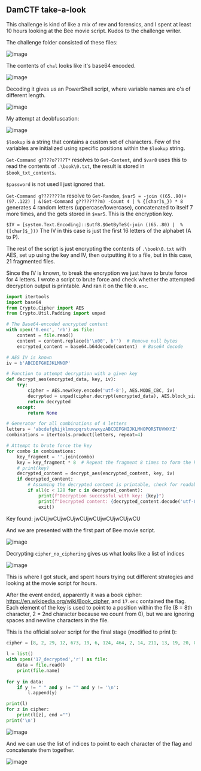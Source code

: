 ## DamCTF take-a-look

This challenge is kind of like a mix of rev and forensics, and I spent at least 10 hours looking at the Bee movie script. Kudos to the challenge writer.

The challenge folder consisted of these files:

![image](https://github.com/jiayuchann/jiayuchann.github.io/assets/58498244/93098037-ab64-4bf6-b03d-f11e321b3ee5)

The contents of `chal` looks like it's base64 encoded. 

![image](https://github.com/jiayuchann/jiayuchann.github.io/assets/58498244/1c3a518a-f466-46d3-8be7-a6a57c9380c5)

Decoding it gives us an PowerShell script, where variable names are o's of different length.

![image](https://github.com/jiayuchann/jiayuchann.github.io/assets/58498244/a9c2dc8e-ad66-494c-a21a-df98eb8c4877)

My attempt at deobfuscation:

![image](https://github.com/jiayuchann/jiayuchann.github.io/assets/58498244/05e3dc78-3f8b-4b88-bdce-a0b1eeee4e32)

`$lookup` is a string that contains a custom set of characters. Few of the variables are initialized using specific positions within the `$lookup` string.

`Get-Command g????o????T*` resolves to `Get-Content`, and `$var8` uses this to read the contents of `.\book\0.txt`, the result is stored in `$book_txt_contents`. 

`$password` is not used I just ignored that.

`Get-Command g????????m` resolve to `Get-Random`, `$var5 = -join ((65..90)+(97..122) | &(Get-Command g????????m) -Count 4 | % {[char]$_}) * 8` generates 4 random letters (uppercase/lowercase), concatenated to itself 7 more times, and the gets stored in `$var5`. This is the encryption key.

`$IV = [system.Text.Encoding]::$utf8.$GetByTeS(-join ((65..80) |  % {[char]$_}))` The IV in this case is just the first 16 letters of the alphabet (A to P).

The rest of the script is just encrypting the contents of `.\book\0.txt` with AES, set up using the key and IV, then outputting it to a file, but in this case, 21 fragmented files.

Since the IV is known, to break the encryption we just have to brute force for 4 letters. I wrote a script to brute force and check whether the attempted decryption output is printable. And ran it on the file `0.enc`.

```python
import itertools
import base64
from Crypto.Cipher import AES
from Crypto.Util.Padding import unpad

# The Base64-encoded encrypted content
with open('0.enc', 'rb') as file:
    content = file.read()
    content = content.replace(b'\x00', b'')  # Remove null bytes
    encrypted_content = base64.b64decode(content)  # Base64 decode

# AES IV is known
iv = b'ABCDEFGHIJKLMNOP'

# Function to attempt decryption with a given key
def decrypt_aes(encrypted_data, key, iv):
    try:
        cipher = AES.new(key.encode('utf-8'), AES.MODE_CBC, iv)
        decrypted = unpad(cipher.decrypt(encrypted_data), AES.block_size)
        return decrypted
    except:
        return None

# Generator for all combinations of 4 letters
letters = 'abcdefghijklmnopqrstuvwxyzABCDEFGHIJKLMNOPQRSTUVWXYZ'
combinations = itertools.product(letters, repeat=4)

# Attempt to brute force the key
for combo in combinations:
    key_fragment = ''.join(combo)
    key = key_fragment * 8  # Repeat the fragment 8 times to form the key
    # print(key)
    decrypted_content = decrypt_aes(encrypted_content, key, iv)
    if decrypted_content:
        # Assuming the decrypted content is printable, check for readability
        if all(c < 128 for c in decrypted_content):
            print(f"Decryption successful with key: {key}")
            print(f"Decrypted content: {decrypted_content.decode('utf-8')}")
            exit()
```

Key found: jwCUjwCUjwCUjwCUjwCUjwCUjwCUjwCU

And we are presented with the first part of Bee movie script.

![image](https://github.com/jiayuchann/jiayuchann.github.io/assets/58498244/7d6b24df-833e-4dec-99b8-f5941176c215)

Decrypting `cipher_no_ciphering` gives us what looks like a list of indices

![image](https://github.com/jiayuchann/jiayuchann.github.io/assets/58498244/a78f42d2-a5e8-4e8b-8730-35b738a30610)

This is where I got stuck, and spent hours trying out different strategies and looking at the movie script for hours.

After the event ended, apparently it was a book cipher: https://en.wikipedia.org/wiki/Book_cipher, and `17.enc` contained the flag.
Each element of the key is used to point to a position within the file (8 = 8th character, 2 = 2nd character because we count from 0), but we are ignoring spaces and newline characters in the file.

This is the official solver script for the final stage (modified to print l):

```python
cipher = [8, 2, 29, 12, 673, 19, 6, 124, 464, 2, 14, 211, 13, 19, 20, 87, 90, 1, 19, 20, 27, 110, 20, 7, 6, 211, 126]
        
l = list()
with open('17_decrypted','r') as file:
    data = file.read()
    print(file.name)
    
for y in data:
    if y != " " and y != "" and y != '\n':
        l.append(y)

print(l)
for z in cipher:
    print(l[z], end ="")
print('\n')
```

![image](https://github.com/jiayuchann/jiayuchann.github.io/assets/58498244/f032a306-885d-4e3b-be6d-dc8246cbcd81)

And we can use the list of indices to point to each character of the flag and concatenate them together.

![image](https://github.com/jiayuchann/jiayuchann.github.io/assets/58498244/97cafc6b-9616-4a8a-990b-4f28129bff87)
